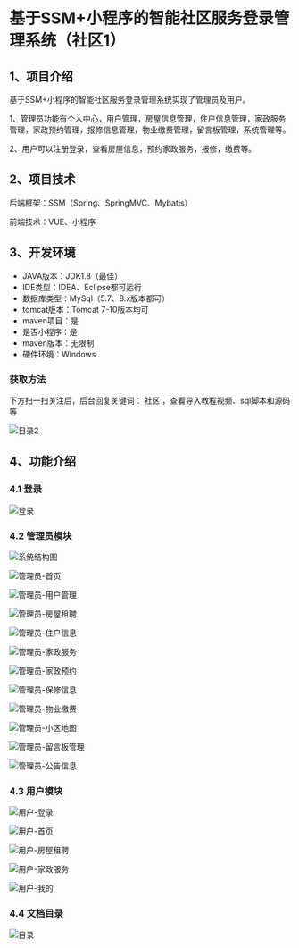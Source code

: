 # 基于SSM+小程序的智能社区服务登录管理系统（社区1）



## 1、项目介绍

基于SSM+小程序的智能社区服务登录管理系统实现了管理员及用户。

1、管理员功能有个人中心，用户管理，房屋信息管理，住户信息管理，家政服务管理，家政预约管理，报修信息管理，物业缴费管理，留言板管理，系统管理等。

2、用户可以注册登录，查看房屋信息，预约家政服务，报修，缴费等。

## 2、项目技术

后端框架：SSM（Spring、SpringMVC、Mybatis）

前端技术：VUE、小程序

## 3、开发环境

- JAVA版本：JDK1.8（最佳）
- IDE类型：IDEA、Eclipse都可运行
- 数据库类型：MySql（5.7、8.x版本都可） 
- tomcat版本：Tomcat 7-10版本均可
- maven项目：是
- 是否小程序：是
- maven版本：无限制
- 硬件环境：Windows
###  获取方法

下方扫一扫关注后，后台回复关键词： 社区 ，查看导入教程视频、sql脚本和源码等

![目录2](https://www.codemarket.fun/202407032155305.png)

## 4、功能介绍

### 4.1 登录

![登录](https://www.codemarket.fun/202407252158900.png)

### 4.2 管理员模块

![系统结构图](https://www.codemarket.fun/202407252159281.png)

![管理员-首页](https://www.codemarket.fun/202407252159777.png)

![管理员-用户管理](https://www.codemarket.fun/202407252159040.png)

![管理员-房屋租聘](https://www.codemarket.fun/202407252159350.png)

![管理员-住户信息](https://www.codemarket.fun/202407252159203.png)

![管理员-家政服务](https://www.codemarket.fun/202407252159335.png)

![管理员-家政预约](https://www.codemarket.fun/202407252159369.png)

![管理员-保修信息](https://www.codemarket.fun/202407252159331.png)

![管理员-物业缴费](https://www.codemarket.fun/202407252159845.png)

![管理员-小区地图](https://www.codemarket.fun/202407252159920.png)

![管理员-留言板管理](https://www.codemarket.fun/202407252159377.png)

![管理员-公告信息](https://www.codemarket.fun/202407252159342.png)

### 4.3 用户模块

![用户-登录](https://www.codemarket.fun/202407252159987.png)

![用户-首页](https://www.codemarket.fun/202407252159968.png)

![用户-房屋租聘](https://www.codemarket.fun/202407252159994.png)

![用户-家政服务](https://www.codemarket.fun/202407252159015.png)

![用户-我的](https://www.codemarket.fun/202407252159978.png)

### 4.4 文档目录

![目录](https://www.codemarket.fun/202407252159861.png)
